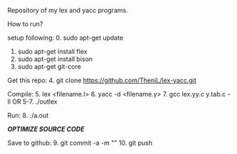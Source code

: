 Repository of my lex and yacc programs.

How to run?

setup following:
0. sudo apt-get update
1. sudo apt-get install flex
2. sudo apt-get install bison
3. sudo apt-get git-core

Get this repo:
4. git clone https://github.com/TheniL/lex-yacc.git


Compile:
5. lex <filename.l>
6. yacc -d <filename.y>
7. gcc lex.yy.c y.tab.c -ll
    OR
5-7. ./outlex <filename>

Run:
8. ./a.out

*****OPTIMIZE SOURCE CODE*****

Save to github:
9. git commit -a -m "<Your savetag>"
10. git push
